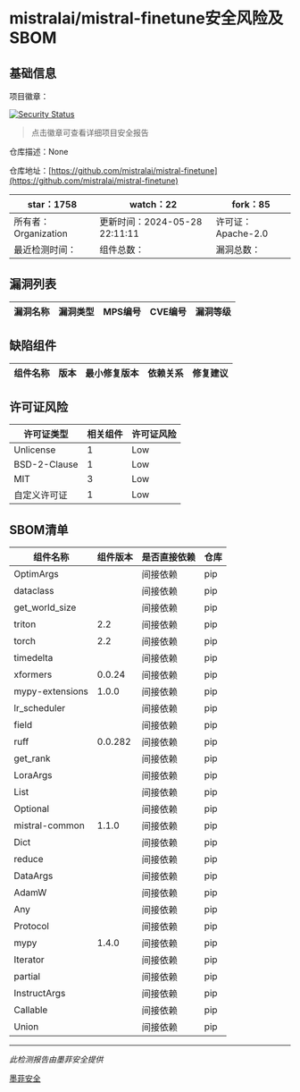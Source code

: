 # mistralai/mistral-finetune安全风险及SBOM

## 基础信息

项目徽章：

[![Security Status](https://www.murphysec.com/platform3/v31/badge/1795526088285327360.svg)](https://www.murphysec.com/console/report/1794809222922870784/1795526088285327360)

> 点击徽章可查看详细项目安全报告

仓库描述：None

仓库地址：[https://github.com/mistralai/mistral-finetune](https://github.com/mistralai/mistral-finetune)

| star：1758 | watch：22 | fork：85 |
| ----------- | -------------- | ------------ |
| 所有者：Organization | 更新时间：2024-05-28 22:11:11 | 许可证：Apache-2.0 |
| 最近检测时间： | 组件总数： | 漏洞总数： |




## 漏洞列表

| 漏洞名称 | 漏洞类型 | MPS编号 | CVE编号 | 漏洞等级 |
| ------- | ------ | ------- | ------ | ----- |





## 缺陷组件

| 组件名称 | 版本 | 最小修复版本 | 依赖关系 | 修复建议 |
| -------- | ---- | ------------ | -------- | -------- |





## 许可证风险

| 许可证类型 | 相关组件 | 许可证风险 |
| ---------- | -------- | ---------- |
|Unlicense|1|Low|
|BSD-2-Clause|1|Low|
|MIT|3|Low|
|自定义许可证|1|Low|




## SBOM清单

| 组件名称 | 组件版本 | 是否直接依赖 | 仓库 |
| -------- | -------- | ------------ | ---- |
|OptimArgs||间接依赖|pip|
|dataclass||间接依赖|pip|
|get_world_size||间接依赖|pip|
|triton|2.2|间接依赖|pip|
|torch|2.2|间接依赖|pip|
|timedelta||间接依赖|pip|
|xformers|0.0.24|间接依赖|pip|
|mypy-extensions|1.0.0|间接依赖|pip|
|lr_scheduler||间接依赖|pip|
|field||间接依赖|pip|
|ruff|0.0.282|间接依赖|pip|
|get_rank||间接依赖|pip|
|LoraArgs||间接依赖|pip|
|List||间接依赖|pip|
|Optional||间接依赖|pip|
|mistral-common|1.1.0|间接依赖|pip|
|Dict||间接依赖|pip|
|reduce||间接依赖|pip|
|DataArgs||间接依赖|pip|
|AdamW||间接依赖|pip|
|Any||间接依赖|pip|
|Protocol||间接依赖|pip|
|mypy|1.4.0|间接依赖|pip|
|Iterator||间接依赖|pip|
|partial||间接依赖|pip|
|InstructArgs||间接依赖|pip|
|Callable||间接依赖|pip|
|Union||间接依赖|pip|


------

*此检测报告由墨菲安全提供*

[墨菲安全](www.murphysec.com)
